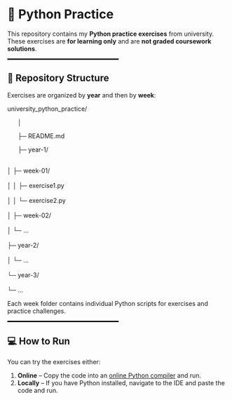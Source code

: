 # 🐍 Python Practice

This repository contains my **Python practice exercises** from university.  
These exercises are **for learning only** and are **not graded coursework solutions**.

<p align="center">
  <hr style="width: 50%; border: 1px solid #000;">
</p>

## 📂 Repository Structure

Exercises are organized by **year** and then by **week**:

university_python_practice/
<ul>│</ul>
<ul>├─ README.md</ul>
<ul>├─ year-1/</ul>
<br>│  ├─ week-01/</br>
<br>│  │  ├─ exercise1.py</br>
<br>│  │  └─ exercise2.py</br>
<br>│  ├─ week-02/</br>
<br>│  └─ ...</br>
<br>├─ year-2/</br>
<br>│  └─ ...</br>
<br>└─ year-3/</br>
<br>   └─ ...</br>

Each week folder contains individual Python scripts for exercises and practice challenges.

<p align="center">
  <hr style="width: 50%; border: 1px solid #000;">
</p>

## 💻 How to Run

You can try the exercises either:

1. **Online** – Copy the code into an [online Python compiler](https://www.programiz.com/python-programming/online-compiler/) and run.  
2. **Locally** – If you have Python installed, navigate to the IDE and paste the code and run.
